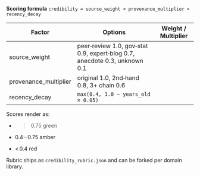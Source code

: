 <!-- phase:1 -->
**Scoring formula**
`credibility = source_weight × provenance_multiplier × recency_decay`

|Factor|Options|Weight / Multiplier|
|---|---|---|
|source_weight|peer‑review 1.0, gov‑stat 0.9, expert‑blog 0.7, anecdote 0.3, unknown 0.1||
|provenance_multiplier|original 1.0, 2nd‑hand 0.8, 3+ chain 0.6||
|recency_decay|`max(0.4, 1.0 – years_old × 0.05)`||

Scores render as:

- >  0.75 green
    
- 0.4 – 0.75 amber
    
- < 0.4 red
    

Rubric ships as `credibility_rubric.json` and can be forked per domain library.